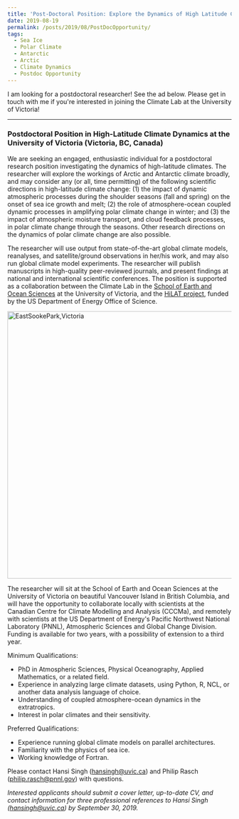 ```yaml
---
title: 'Post-Doctoral Position: Explore the Dynamics of High Latitude Climates with us!'
date: 2019-08-19
permalink: /posts/2019/08/PostDocOpportunity/
tags:
  - Sea Ice
  - Polar Climate
  - Antarctic
  - Arctic
  - Climate Dynamics
  - Postdoc Opportunity
---
```


I am looking for a postdoctoral researcher!  See the ad below.  Please get in touch with me if you're interested in joining the Climate Lab at the University of Victoria!

---

### Postdoctoral Position in High-Latitude Climate Dynamics at the University of Victoria (Victoria, BC, Canada)

We are seeking an engaged, enthusiastic individual for a postdoctoral research position investigating the dynamics of high-latitude climates.  The researcher will explore the workings of Arctic and Antarctic climate broadly, and may consider any (or all, time permitting) of the following scientific directions in high-latitude climate change:  (1) the impact of dynamic atmospheric processes during the shoulder seasons (fall and spring) on the onset of sea ice growth and melt; (2) the role of atmosphere-ocean coupled dynamic processes in amplifying polar climate change in winter; and (3) the impact of atmospheric moisture transport, and cloud feedback processes, in polar climate change through the seasons.  Other research directions on the dynamics of polar climate change are also possible.  

The researcher will use output from state-of-the-art global climate models, reanalyses, and satellite/ground observations in her/his work, and may also run global climate model experiments.  The researcher will publish manuscripts in high-quality peer-reviewed journals, and present findings at national and international scientific conferences.  The position is supported as a collaboration between the Climate Lab in the [School of Earth and Ocean Sciences](https://www.uvic.ca/science/seos/) at the University of Victoria, and the [HiLAT project](https://www.hilat.org), funded by the US Department of Energy Office of Science.  

<img src="https://hansialice.github.io/images/EastSookePark.jpg" alt="EastSookePark,Victoria" width="600"/>

The researcher will sit at the School of Earth and Ocean Sciences at the University of Victoria on beautiful Vancouver Island in British Columbia, and will have the opportunity to collaborate locally with scientists at the Canadian Centre for Climate Modelling and Analysis (CCCMa), and remotely with scientists at the US Department of Energy's Pacific Northwest National Laboratory (PNNL), Atmospheric Sciences and Global Change Division.  Funding is available for two years, with a possibility of extension to a third year.    

Minimum Qualifications:
* PhD in Atmospheric Sciences, Physical Oceanography, Applied Mathematics, or a related field.
* Experience in analyzing large climate datasets, using Python, R, NCL, or another data analysis language of choice.
* Understanding of coupled atmosphere-ocean dynamics in the extratropics.
* Interest in polar climates and their sensitivity.

Preferred Qualifications:
* Experience running global climate models on parallel architectures.
* Familiarity with the physics of sea ice.
* Working knowledge of Fortran.  

Please contact Hansi Singh (hansingh@uvic.ca) and Philip Rasch (philip.rasch@pnnl.gov) with questions.  

*Interested applicants should submit a cover letter, up-to-date CV, and contact information for three professional references to Hansi Singh (hansingh@uvic.ca) by September 30, 2019.*
